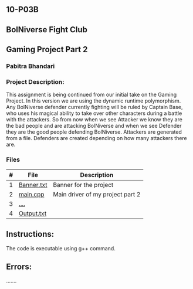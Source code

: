 ## 10-P03B

## BolNiverse Fight Club
## Gaming Project Part 2

### Pabitra Bhandari

### Project Description:
This assignment is being continued from our initial take on the Gaming Project. In this version we are using the dynamic runtime polymorphism. Any BolNiverse defender currently fighting will be ruled by Captain Base, who uses his magical ability to take over other characters during a battle with the attackers. So from now when we see Attacker we know they are the bad people and are attacking BolNiverse and when we see Defender they are the good people defending BolNiverse. Attackers are generated from a file. Defenders are created depending on how many attackers there are.


### Files
|   #   | File            | Description                                        |
| :---: | --------------- | -------------------------------------------------- |
|   1   | [Banner.txt](https://github.com/PabitraBhandari/2143-OOP-Bhandari/blob/main/Assigments/10-P03B/Banner.txt)         |  Banner for the project    |
|   2   | [main.cpp](https://github.com/PabitraBhandari/2143-OOP-Bhandari/blob/main/Assigments/10-P03B/main.cpp)  | Main driver of my project part 2        |
|   3   | [....]() | |
|   4   | [Output.txt]() |  |


## Instructions:
The code is executable using g++ command.

## Errors:
.......
